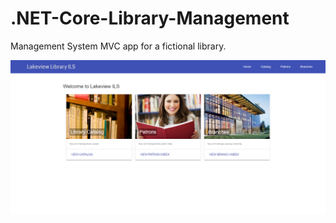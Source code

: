 # .NET-Core-Library-Management
Management System MVC app for a fictional library.

<img src="/Images/Image1.PNG" alt="Image 1" width="900px" />
